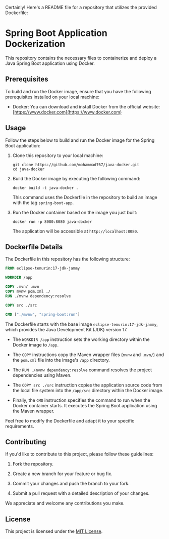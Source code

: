 Certainly! Here's a README file for a repository that utilizes the provided Dockerfile:

# Spring Boot Application Dockerization

This repository contains the necessary files to containerize and deploy a Java Spring Boot application using Docker.

## Prerequisites

To build and run the Docker image, ensure that you have the following prerequisites installed on your local machine:

- Docker: You can download and install Docker from the official website: [https://www.docker.com](https://www.docker.com)

## Usage

Follow the steps below to build and run the Docker image for the Spring Boot application:

1. Clone this repository to your local machine:

   ```shell
   git clone https://github.com/mohammad767/java-docker.git
   cd java-docker
   ```

2. Build the Docker image by executing the following command:

   ```shell
   docker build -t java-docker .
   ```

   This command uses the Dockerfile in the repository to build an image with the tag `spring-boot-app`.

3. Run the Docker container based on the image you just built:

   ```shell
   docker run -p 8080:8080 java-docker
   ```

   The application will be accessible at `http://localhost:8080`.

## Dockerfile Details

The Dockerfile in this repository has the following structure:

```dockerfile
FROM eclipse-temurin:17-jdk-jammy

WORKDIR /app

COPY .mvn/ .mvn
COPY mvnw pom.xml ./
RUN ./mvnw dependency:resolve

COPY src ./src

CMD ["./mvnw", "spring-boot:run"]
```

The Dockerfile starts with the base image `eclipse-temurin:17-jdk-jammy`, which provides the Java Development Kit (JDK) version 17.

- The `WORKDIR /app` instruction sets the working directory within the Docker image to `/app`.

- The `COPY` instructions copy the Maven wrapper files (`mvnw` and `.mvn/`) and the `pom.xml` file into the image's `/app` directory.

- The `RUN ./mvnw dependency:resolve` command resolves the project dependencies using Maven.

- The `COPY src ./src` instruction copies the application source code from the local file system into the `/app/src` directory within the Docker image.

- Finally, the `CMD` instruction specifies the command to run when the Docker container starts. It executes the Spring Boot application using the Maven wrapper.

Feel free to modify the Dockerfile and adapt it to your specific requirements.

## Contributing

If you'd like to contribute to this project, please follow these guidelines:

1. Fork the repository.

2. Create a new branch for your feature or bug fix.

3. Commit your changes and push the branch to your fork.

4. Submit a pull request with a detailed description of your changes.

We appreciate and welcome any contributions you make.

## License

This project is licensed under the [MIT License](LICENSE).
